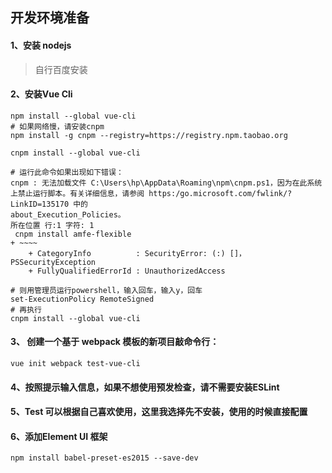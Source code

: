 ## 开发环境准备

#### 1、安装 nodejs

> 自行百度安装

#### 2、安装Vue Cli

```shell
npm install --global vue-cli
# 如果网络慢，请安装cnpm
npm install -g cnpm --registry=https://registry.npm.taobao.org

cnpm install --global vue-cli

# 运行此命令如果出现如下错误：
cnpm : 无法加载文件 C:\Users\hp\AppData\Roaming\npm\cnpm.ps1，因为在此系统上禁止运行脚本。有关详细信息，请参阅 https:/go.microsoft.com/fwlink/?LinkID=135170 中的  
about_Execution_Policies。
所在位置 行:1 字符: 1
 cnpm install amfe-flexible
+ ~~~~
    + CategoryInfo          : SecurityError: (:) []，PSSecurityException
    + FullyQualifiedErrorId : UnauthorizedAccess

# 则用管理员运行powershell，输入回车，输入y，回车
set-ExecutionPolicy RemoteSigned
# 再执行 
cnpm install --global vue-cli
```

#### 3、 创建一个基于 webpack 模板的新项目敲命令行： 

```shell
vue init webpack test-vue-cli
```

#### 4、按照提示输入信息，如果不想使用预发检查，请不需要安装ESLint

#### 5、Test 可以根据自己喜欢使用，这里我选择先不安装，使用的时候直接配置

#### 6、添加Element UI 框架

```shell
npm install babel-preset-es2015 --save-dev
```